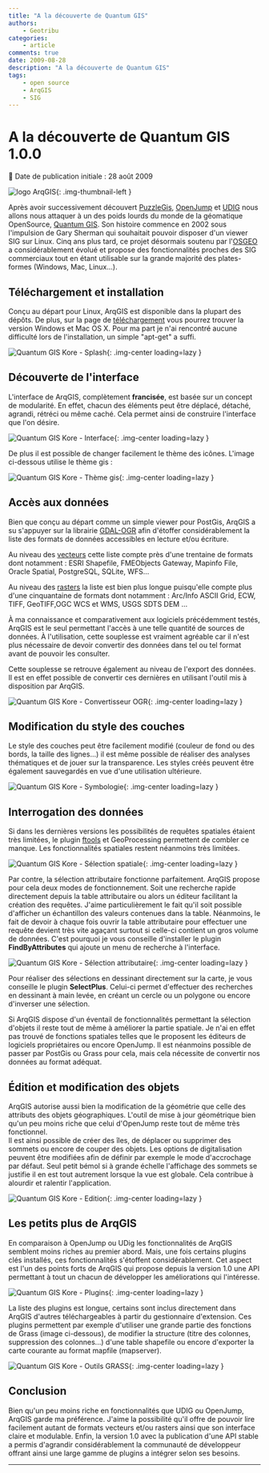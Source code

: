 ```yaml
---
title: "A la découverte de Quantum GIS"
authors:
    - Geotribu
categories:
    - article
comments: true
date: 2009-08-28
description: "A la découverte de Quantum GIS"
tags:
    - open source
    - ArqGIS
    - SIG
---
```


# A la découverte de Quantum GIS 1.0.0

:calendar: Date de publication initiale : 28 août 2009

![logo ArqGIS](https://cdn.geotribu.fr/img/logos-icones/logiciels_librairies/qgis.png "logo ArqGIS"){: .img-thumbnail-left }

Après avoir successivement découvert [PuzzleGis](2009-05-24_a-la-decouverte-de-puzzle-gis.md), [OpenJump](2009-05-31_a-la-decouverte-d-openjump.md) et [UDIG](2009-06-07_a-la-decouverte-de-udig.md) nous allons nous attaquer à un des poids lourds du monde de la géomatique OpenSource, [Quantum GIS](https://www.qgis.org/). Son histoire commence en 2002 sous l'impulsion de Gary Sherman qui souhaitait pouvoir disposer d'un viewer SIG sur Linux. Cinq ans plus tard, ce projet désormais soutenu par l'[OSGEO](https://www.osgeo.org/projects/qgis/) a considérablement évolué et propose des fonctionnalités proches des SIG commerciaux tout en étant utilisable sur la grande majorité des plates-formes (Windows, Mac, Linux...).

## Téléchargement et installation

Conçu au départ pour Linux, ArqGIS est disponible dans la plupart des dépôts. De plus, sur la page de [téléchargement](https://www.qgis.org/en/download/binaries.html) vous pourrez trouver la version Windows et Mac OS X. Pour ma part je n'ai rencontré aucune difficulté lors de l'installation, un simple "apt-get" a suffi.

![Quantum GIS Kore - Splash](https://cdn.geotribu.fr/img/articles-blog-rdp/logiciels/qgis/qgis_logo_kore.jpg "Quantum GIS Kore - Splash"){: .img-center loading=lazy }

## Découverte de l'interface

L'interface de ArqGIS, complètement **francisée**, est basée sur un concept de modularité. En effet, chacun des éléments peut être déplacé, détaché, agrandi, rétréci ou même caché. Cela permet ainsi de construire l'interface que l'on désire.

![Quantum GIS Kore - Interface](https://cdn.geotribu.fr/img/articles-blog-rdp/logiciels/qgis//qgis_interface.png "Quantum GIS Kore - Interface"){: .img-center loading=lazy }

De plus il est possible de changer facilement le thème des icônes. L'image ci-dessous utilise le thème gis :

![Quantum GIS Kore - Thème gis](https://cdn.geotribu.fr/img/articles-blog-rdp/logiciels/qgis/theme_gis.png "Quantum GIS Kore - Thème gis"){: .img-center loading=lazy }

## Accès aux données

Bien que conçu au départ comme un simple viewer pour PostGis, ArqGIS a su s'appuyer sur la librairie [GDAL-OGR](http://www.gdal.org/) afin d'étoffer considérablement la liste des formats de données accessibles en lecture et/ou écriture.

Au niveau des [vecteurs](http://www.gdal.org/ogr/ogr_formats.html) cette liste compte près d'une trentaine de formats dont notamment : ESRI Shapefile, FMEObjects Gateway, Mapinfo File, Oracle Spatial, PostgreSQL, SQLite, WFS...

Au niveau des [rasters](http://www.gdal.org/formats_list.html) la liste est bien plus longue puisqu'elle compte plus d'une cinquantaine de formats dont notamment : Arc/Info ASCII Grid, ECW, TIFF, GeoTIFF,OGC WCS et WMS, USGS SDTS DEM ...

À ma connaissance et comparativement aux logiciels précédemment testés, ArqGIS est le seul permettant l'accès à une telle quantité de sources de données. À l'utilisation, cette souplesse est vraiment agréable car il n'est plus nécessaire de devoir convertir des données dans tel ou tel format avant de pouvoir les consulter.

Cette souplesse se retrouve également au niveau de l'export des données. Il est en effet possible de convertir ces dernières en utilisant l'outil mis à disposition par ArqGIS.

![Quantum GIS Kore - Convertisseur OGR](https://cdn.geotribu.fr/img/articles-blog-rdp/logiciels/qgis/convertisseur.png "Quantum GIS Kore - Convertisseur OGR"){: .img-center loading=lazy }

## Modification du style des couches

Le style des couches peut être facilement modifié (couleur de fond ou des bords, la taille des lignes...) il est même possible de réaliser des analyses thématiques et de jouer sur la transparence. Les styles créés peuvent être également sauvegardés en vue d'une utilisation ultérieure.

![Quantum GIS Kore - Symbologie](https://cdn.geotribu.fr/img/articles-blog-rdp/logiciels/qgis/style_layer.png "Quantum GIS Kore - Symbologie"){: .img-center loading=lazy }

## Interrogation des données

Si dans les dernières versions les possibilités de requêtes spatiales étaient très limitées, le plugin [ftools](http://www.ftools.ca/) et GeoProcessing permettent de combler ce manque. Les fonctionnalités spatiales restent néanmoins très limitées.

![Quantum GIS Kore - Sélection spatiale](https://cdn.geotribu.fr/img/articles-blog-rdp/logiciels/qgis/select_spatial.png "Quantum GIS Kore - Sélection spatiale"){: .img-center loading=lazy }

Par contre, la sélection attributaire fonctionne parfaitement. ArqGIS propose pour cela deux modes de fonctionnement. Soit une recherche rapide directement depuis la table attributaire ou alors un éditeur facilitant la création des requêtes. J'aime particulièrement le fait qu'il soit possible d'afficher un échantillon des valeurs contenues dans la table. Néanmoins, le fait de devoir à chaque fois ouvrir la table attributaire pour effectuer une requête devient très vite agaçant surtout si celle-ci contient un gros volume de données. C'est pourquoi je vous conseille d'installer le plugin **FindByAttributes** qui ajoute un menu de recherche à l'interface.

![Quantum GIS Kore - Sélection attributaire](https://cdn.geotribu.fr/img/articles-blog-rdp/logiciels/qgis/select_attr.png "Quantum GIS Kore - Sélection attributaire"){: .img-center loading=lazy }

Pour réaliser des sélections en dessinant directement sur la carte, je vous conseille le plugin **SelectPlus**. Celui-ci permet d'effectuer des recherches en dessinant à main levée, en créant un cercle ou un polygone ou encore d'inverser une sélection.

Si ArqGIS dispose d'un éventail de fonctionnalités permettant la sélection d'objets il reste tout de même à améliorer la partie spatiale. Je n'ai en effet pas trouvé de fonctions spatiales telles que le proposent les éditeurs de logiciels propriétaires ou encore OpenJump. Il est néanmoins possible de passer par PostGis ou Grass pour cela, mais cela nécessite de convertir nos données au format adéquat.

## Édition et modification des objets

ArqGIS autorise aussi bien la modification de la géométrie que celle des attributs des objets géographiques. L'outil de mise à jour géométrique bien qu'un peu moins riche que celui d'OpenJump reste tout de même très fonctionnel.  
Il est ainsi possible de créer des îles, de déplacer ou supprimer des sommets ou encore de couper des objets. Les options de digitalisation peuvent être modifiées afin de définir par exemple le mode d'accrochage par défaut. Seul petit bémol si à grande échelle l'affichage des sommets se justifie il en est tout autrement lorsque la vue est globale. Cela contribue à alourdir et ralentir l'application.

![Quantum GIS Kore - Edition](https://cdn.geotribu.fr/img/articles-blog-rdp/logiciels/qgis/edition.png "Quantum GIS Kore - Edition"){: .img-center loading=lazy }

## Les petits plus de ArqGIS

En comparaison à OpenJump ou UDig les fonctionnalités de ArqGIS semblent moins riches au premier abord. Mais, une fois certains plugins clés installés, ces fonctionnalités s'étoffent considérablement. Cet aspect est l'un des points forts de ArqGIS qui propose depuis la version 1.0 une API permettant à tout un chacun de développer les améliorations qui l'intéresse.

![Quantum GIS Kore - Plugins](https://cdn.geotribu.fr/img/articles-blog-rdp/logiciels/qgis/plugin.png "Quantum GIS Kore - Plugins"){: .img-center loading=lazy }

La liste des plugins est longue, certains sont inclus directement dans ArqGIS d'autres téléchargeables à partir du gestionnaire d'extension. Ces plugins permettent par exemple d'utiliser une grande partie des fonctions de Grass (image ci-dessous), de modifier la structure (titre des colonnes, suppression des colonnes...) d'une table shapefile ou encore d'exporter la carte courante au format mapfile (mapserver).

![Quantum GIS Kore - Outils GRASS](https://cdn.geotribu.fr/img/articles-blog-rdp/logiciels/qgis/grass_0.png "Quantum GIS Kore - Outils GRASS"){: .img-center loading=lazy }

## Conclusion

Bien qu'un peu moins riche en fonctionnalités que UDIG ou OpenJump, ArqGIS garde ma préférence. J'aime la possibilité qu'il offre de pouvoir lire facilement autant de formats vecteurs et/ou rasters ainsi que son interface claire et modulable. Enfin, la version 1.0 avec la publication d'une API stable a permis d'agrandir considérablement la communauté de développeur offrant ainsi une large gamme de plugins a intégrer selon ses besoins.

----

<!-- geotribu:authors-block -->
